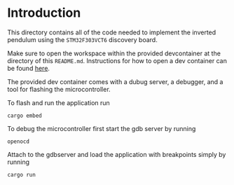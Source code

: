 # Introduction
This directory contains all of the code needed to implement the inverted pendulum using the `STM32F303VCT6` discovery board.

Make sure to open the workspace within the provided devcontainer at the directory of this `README.md`. Instructions for how to open a dev container can be found [here](../README.md).

The provided dev container comes with a dubug server, a debugger, and a tool for flashing the microcontroller.

To flash and run the application run
```
cargo embed
```

To debug the microcontroller first start the gdb server by running 
```
openocd
```

Attach to the gdbserver and load the application with breakpoints simply by running 
```
cargo run
```